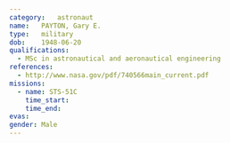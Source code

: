 ```yaml
---
category:	astronaut
name:	PAYTON, Gary E.
type:	military
dob:	1948-06-20
qualifications:
  - MSc in astronautical and aeronautical engineering
references:
  - http://www.nasa.gov/pdf/740566main_current.pdf
missions:
  - name: STS-51C
    time_start:   
    time_end:     
evas:
gender:	Male
---
```

